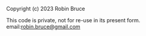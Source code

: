 Copyright (c) 2023 Robin Bruce

This code is private, not for re-use in its present form. email:robin.bruce@gmail.com

